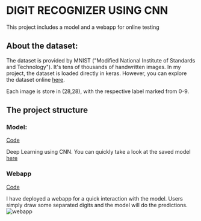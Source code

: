 # DIGIT RECOGNIZER USING CNN
This project includes a model and a webapp for online testing

## About the dataset:
The dataset is provided by MNIST ("Modified National Institute of Standards and Technology"). It's tens of thousands of handwritten images. In my project, the dataset is loaded directly in keras. However, you can explore the dataset online [here](https://www.kaggle.com/competitions/digit-recognizer/data).

Each image is store in (28,28), with the respective label marked from 0-9.

## The project structure
### Model:
[Code](https://github.com/vietthewildman/kaggle-competition-digit-regconizer/blob/main/digit-regconizer-mnist-CNN.ipynb)

Deep Learning using CNN. You can quickly take a look at the saved model [here](https://github.com/vietthewildman/kaggle-competition-digit-regconizer/tree/main/saved_model)

### Webapp 
[Code](https://github.com/vietthewildman/kaggle-competition-digit-regconizer/blob/main/webapp-deployment.ipynb)

I have deployed a webapp for a quick interaction with the model. Users simply draw some separated digits and the model will do the predictions.
![webapp](https://user-images.githubusercontent.com/67698435/174094039-f345dbe8-6aec-4e81-9f2a-e2d9411ccfb1.PNG)
